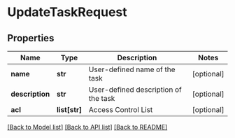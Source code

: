 # UpdateTaskRequest

## Properties
Name | Type | Description | Notes
------------ | ------------- | ------------- | -------------
**name** | **str** | User-defined name of the task | [optional] 
**description** | **str** | User-defined description of the task | [optional] 
**acl** | **list[str]** | Access Control List | [optional] 

[[Back to Model list]](../README.md#documentation-for-models) [[Back to API list]](../README.md#documentation-for-api-endpoints) [[Back to README]](../README.md)


